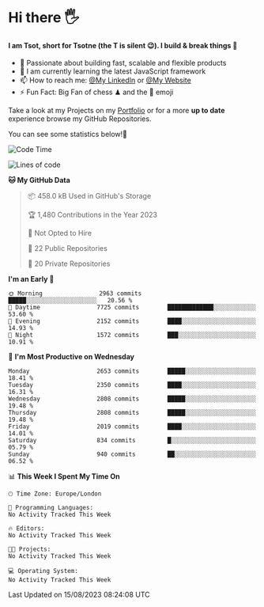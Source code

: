 # Hi there :raised_hand_with_fingers_splayed:
#### I am Tsot, short for Tsotne (the T is silent :wink:). I build & break things :space_invader:
- :telescope: Passionate about building fast, scalable and flexible products
- :seedling: I am currently learning the latest JavaScript framework 
- :mailbox: How to reach me: [@My LinkedIn](https://www.linkedin.com/in/tsotne-gvadzabia/) or [@My Website](https://tsotne.co.uk/contact)
- :zap: Fun Fact: Big Fan of chess ♟ and the 👾 emoji

Take a look at my Projects on my [Portfolio](https://tsotne.co.uk/) or for a more **up to date** experience browse my GitHub Repositories.

You can see some statistics below!:space_invader:
<!--START_SECTION:waka-->
![Code Time](http://img.shields.io/badge/Code%20Time-761%20hrs%202%20mins-blue)

![Lines of code](https://img.shields.io/badge/From%20Hello%20World%20I%27ve%20Written-6.8%20million%20lines%20of%20code-blue)

**🐱 My GitHub Data** 

> 📦 458.0 kB Used in GitHub's Storage 
 > 
> 🏆 1,480 Contributions in the Year 2023
 > 
> 🚫 Not Opted to Hire
 > 
> 📜 22 Public Repositories 
 > 
> 🔑 20 Private Repositories 
 > 
**I'm an Early 🐤** 

```text
🌞 Morning                2963 commits        █████░░░░░░░░░░░░░░░░░░░░   20.56 % 
🌆 Daytime                7725 commits        █████████████░░░░░░░░░░░░   53.60 % 
🌃 Evening                2152 commits        ████░░░░░░░░░░░░░░░░░░░░░   14.93 % 
🌙 Night                  1572 commits        ███░░░░░░░░░░░░░░░░░░░░░░   10.91 % 
```
📅 **I'm Most Productive on Wednesday** 

```text
Monday                   2653 commits        █████░░░░░░░░░░░░░░░░░░░░   18.41 % 
Tuesday                  2350 commits        ████░░░░░░░░░░░░░░░░░░░░░   16.31 % 
Wednesday                2808 commits        █████░░░░░░░░░░░░░░░░░░░░   19.48 % 
Thursday                 2808 commits        █████░░░░░░░░░░░░░░░░░░░░   19.48 % 
Friday                   2019 commits        ████░░░░░░░░░░░░░░░░░░░░░   14.01 % 
Saturday                 834 commits         █░░░░░░░░░░░░░░░░░░░░░░░░   05.79 % 
Sunday                   940 commits         ██░░░░░░░░░░░░░░░░░░░░░░░   06.52 % 
```


📊 **This Week I Spent My Time On** 

```text
🕑︎ Time Zone: Europe/London

💬 Programming Languages: 
No Activity Tracked This Week

🔥 Editors: 
No Activity Tracked This Week

🐱‍💻 Projects: 
No Activity Tracked This Week

💻 Operating System: 
No Activity Tracked This Week
```


 Last Updated on 15/08/2023 08:24:08 UTC
<!--END_SECTION:waka-->
